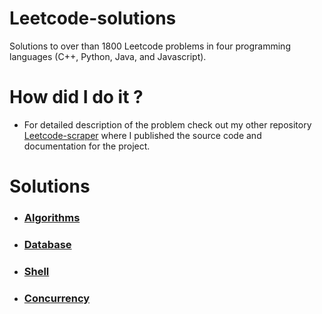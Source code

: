 # Leetcode-solutions
Solutions to over than 1800 Leetcode problems in four programming languages (C++, Python, Java, and Javascript).
# How did I do it ? #
  - For detailed description of the problem check out my other repository [Leetcode-scraper](https://github.com/AnasImloul/Leetcode-solutions/) where I published the source code and documentation for the project.
# Solutions
- ### [Algorithms](https://github.com/AnasImloul/Leetcode-solutions/tree/main/algorithms/#algorithms-solutions) ###
- ### [Database](https://github.com/AnasImloul/Leetcode-solutions/tree/main/database/#database-solutions) ###
- ### [Shell](https://github.com/AnasImloul/Leetcode-solutions/tree/main/shell/#shell-solutions) ###
- ### [Concurrency](https://github.com/AnasImloul/Leetcode-solutions/tree/main/concurrency/#concurrency-solutions) ###